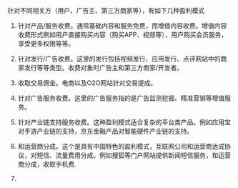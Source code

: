 ﻿针对不同相关方（用户、广告主、第三方商家等），有如下几种盈利模式

1. 针对产品/服务收费。通常基础内容和服务免费，而增值内容收费。增值内容收费形式例如用户直接购买内容（购买APP、视频等），用户购买会员服务，享受更多权限等等。

2. 针对发行/广告收费。这里的发行包括视频发行、应用发行、点评网站中的商家发行等等类型。收费对象时广告主和第三方商家/开发者。

3. 收取交易佣金。电商以及O2O网站针对交易提成。

4. 针对广告服务收费。这里的广告服务指的是广告监测挖掘、精准营销等增值服务。

5. 针对产业链支持服务收费。这种盈利模式适合复杂的平台类产品。例如应用宝对手游产业链的支持，京东金融产品对智能硬件产业链的支持。

6. 和运营商分成。这个是具有中国特色的盈利模式，互联网公司和运营商达成协议，对短信、流量费用分成。例如搜狐等门户网站提供新闻短信服务，和运营商分成，收取手机费.
7. 
